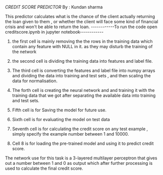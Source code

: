 _CREDIT SCORE PREDICTOR_
									                                   By : Kundan sharma	
                                                     
                                                     
This predictor calculates what is the chance of the client actually returning the loan given to them  , or whether the client will face some kind of financial crisis and won't be able to return the loan.
------------To run the code open creditscore.ipynb in jupyter notebook------------

1.	the first cell is mainly removing the the rows in the training data which contain any feature with NULL in it. as they may disturb the training of the network

2.	the second cell is dividing the training data into features and label file.

3.	The third cell is converting the features and label file into numpy arrays and dividing the data into training and test sets , and then scaling the data for normalisation.

4.	The forth cell is creating the neural network and and training it with the training data that we got after separating the available data into training and test sets.

5.	Fifth cell is for Saving the model for future use.

6.	Sixth cell is for evaluating the model on test data

7.	Seventh cell is for calculating the credit score on any test example , simply specify the example number between 1 and 10000.

8.	Cell 8 is for loading the pre-trained model and using it to predict credit score.

The network use for this task is a 3-layered multilayer perceptron that gives out a number between 1 and 0 as output which after further processing is used to calculate the final credit score.








